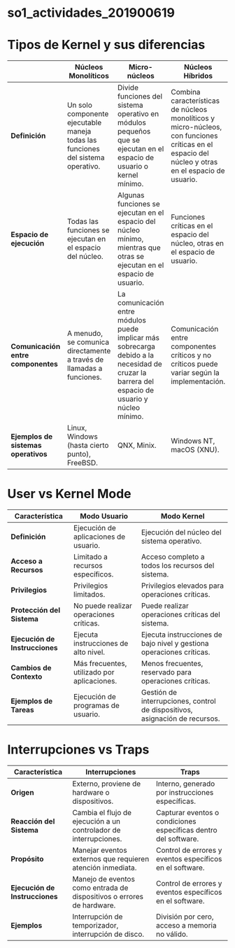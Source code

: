 # so1_actividades_201900619

# Tipos de Kernel y sus diferencias
|                  | Núcleos Monolíticos                                   | Micro-núcleos                                           | Núcleos Híbridos                                       | Exo-núcleos                                               |
|----------------------------------|-------------------------------------------------------|---------------------------------------------------------|--------------------------------------------------------|-----------------------------------------------------------|
| **Definición**                   | Un solo componente ejecutable maneja todas las funciones del sistema operativo. | Divide funciones del sistema operativo en módulos pequeños que se ejecutan en el espacio de usuario o kernel mínimo. | Combina características de núcleos monolíticos y micro-núcleos, con funciones críticas en el espacio del núcleo y otras en el espacio de usuario. | Exponen directamente los recursos del hardware a las aplicaciones, permitiendo un mayor control por parte de las aplicaciones. |
| **Espacio de ejecución**         | Todas las funciones se ejecutan en el espacio del núcleo. | Algunas funciones se ejecutan en el espacio del núcleo mínimo, mientras que otras se ejecutan en el espacio de usuario. | Funciones críticas en el espacio del núcleo, otras en el espacio de usuario. | No tiene un espacio de ejecución específico para funciones del sistema; las aplicaciones gestionan directamente los recursos. |
| **Comunicación entre componentes**| A menudo, se comunica directamente a través de llamadas a funciones. | La comunicación entre módulos puede implicar más sobrecarga debido a la necesidad de cruzar la barrera del espacio de usuario y núcleo mínimo. | Comunicación entre componentes críticos y no críticos puede variar según la implementación. | Puede haber una mínima comunicación, ya que las aplicaciones gestionan directamente los recursos. |
| **Ejemplos de sistemas operativos** | Linux, Windows (hasta cierto punto), FreeBSD. | QNX, Minix. | Windows NT, macOS (XNU).  | - |


# User vs Kernel Mode

| Característica          | Modo Usuario | Modo Kernel    |
|-------------------------|--------------|----------------|
| **Definición**          | Ejecución de aplicaciones de usuario. | Ejecución del núcleo del sistema operativo. |
| **Acceso a Recursos**   | Limitado a recursos específicos. | Acceso completo a todos los recursos del sistema. |
| **Privilegios**         | Privilegios limitados. | Privilegios elevados para operaciones críticas. |
| **Protección del Sistema**| No puede realizar operaciones críticas. | Puede realizar operaciones críticas del sistema. |
| **Ejecución de Instrucciones** | Ejecuta instrucciones de alto nivel. | Ejecuta instrucciones de bajo nivel y gestiona operaciones críticas. |
| **Cambios de Contexto**  | Más frecuentes, utilizado por aplicaciones. | Menos frecuentes, reservado para operaciones críticas. |
| **Ejemplos de Tareas**   | Ejecución de programas de usuario. | Gestión de interrupciones, control de dispositivos, asignación de recursos. |

# Interrupciones vs Traps

| Característica         | Interrupciones               | Traps                           |
|------------------------|-----------------------------|---------------------------------|
| **Origen**             | Externo, proviene de hardware o dispositivos. | Interno, generado por instrucciones específicas. |
| **Reacción del Sistema** | Cambia el flujo de ejecución a un controlador de interrupciones. | Capturar eventos o condiciones específicas dentro del software. |
| **Propósito**          | Manejar eventos externos que requieren atención inmediata. | Control de errores y eventos específicos en el software. |
| **Ejecución de Instrucciones** | Manejo de eventos como entrada de dispositivos o errores de hardware. | Control de errores y eventos específicos en el software. |
| **Ejemplos**          | Interrupción de temporizador, interrupción de disco. | División por cero, acceso a memoria no válido. |

